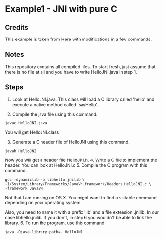 # Example1 - JNI with pure C

## Credits

This example is taken from
[Here](https://www3.ntu.edu.sg/home/ehchua/programming/java/JavaNativeInterface.html)
with modifications in a few commands.

## Notes

This repository contains all compiled files. To start fresh, just assume that
there is no file at all and you have to write HelloJNI.java in step 1.

## Steps

1. Look at HelloJNI.java. This class will load a C library called 'hello' and
execute a native method called 'sayHello'.

2. Compile the java file using this command.
  ```
  javac HelloJNI.java
  ```
  You will get HelloJNI.class

3. Generate a C header file of HelloJNI using this command.
  ```
  javah HelloJNI
  ```
  Now you will get a header file HelloJNI.h.
4. Write a C file to implement the header. You can look at HelloJNI.c
5. Compile the C program with this command.
  ```
  gcc -dynamiclib -o libhello.jnilib \
  -I/System/Library/Frameworks/JavaVM.framework/Headers HelloJNI.c \
  -framework JavaVM
  ```
  Not that I am running on OS X. You might want to find a suitable command
  depending on your operating system.

  Also, you need to name it with a prefix 'lib' and a file extension .jnilib.
  In our case libhello.jnilib. If you don't, in step 6 you wouldn't be able to
  link the library.
6. To run the program, use this command
  ```
  java -Djava.library.path=. HelloJNI
  ```
